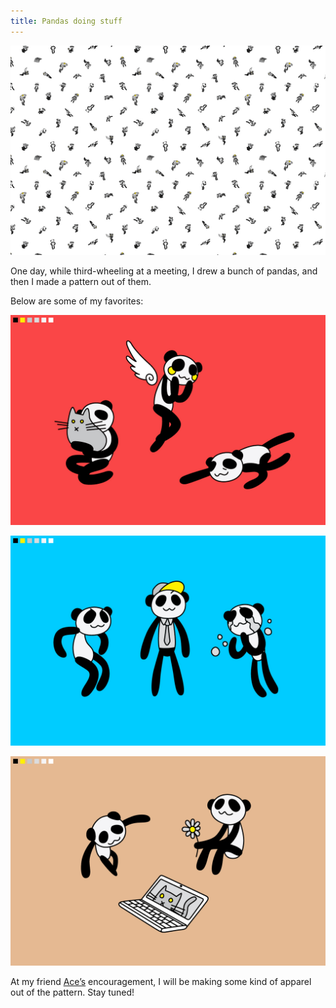 ```yaml
---
title: Pandas doing stuff
---
```


![A repeated pattern of small pandas!](/assets/images/2014-07-01-pandas_doing_stuff-1.jpg)

One day, while third-wheeling at a meeting, I drew a bunch of pandas, and then I made a pattern out of them.

Below are some of my favorites:

![3 pandas hugging a cat, being an angel, and getting food-drunk](/assets/images/2014-07-01-pandas_doing_stuff-closeup-1.jpg)

![3 pandas about to jump, being Kevin, and bawlin](/assets/images/2014-07-01-pandas_doing_stuff-closeup-2.jpg)

![2 pandas floating, contemplating life, plus a bonus cat laptop](/assets/images/2014-07-01-pandas_doing_stuff-closeup-3.jpg)

At my friend [Ace’s](http://aceboothby.com) encouragement, I will be making some kind of apparel out of the pattern. Stay tuned!
